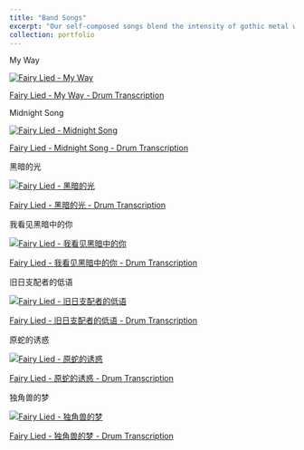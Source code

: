 ```yaml
---
title: "Band Songs"
excerpt: "Our self-composed songs blend the intensity of gothic metal with dark, introspective lyricism and driving grooves. Each track explores the tension between despair and hope, transforming shadows into moments of inspiration.<br/>" 
collection: portfolio
---
```


My Way

[![Fairy Lied - My Way](https://markdown-videos-api.jorgenkh.no/url?url=https%3A%2F%2Fwww.youtube.com%2Fwatch%3Fv%3DECi6ZL3AEmM)](https://www.youtube.com/watch?v=ECi6ZL3AEmM)

[Fairy Lied - My Way - Drum Transcription](https://github.com/shermanhung/shermanhung.github.io/blob/0639fc883e3311f7783be5fcbc30cdb1dbdf7747/files/My%20Way.pdf)

Midnight Song

[![Fairy Lied - Midnight Song](https://markdown-videos-api.jorgenkh.no/url?url=https%3A%2F%2Fwww.youtube.com%2Fwatch%3Fv%3DeRwOQVcr4lw)](https://www.youtube.com/watch?v=eRwOQVcr4lw)

[Fairy Lied - Midnight Song - Drum Transcription](https://github.com/shermanhung/shermanhung.github.io/blob/1f5d861c9d1cce3adbdc476983758b96c4c14f82/files/Midnight%20Song.pdf)

黑暗的光

[![Fairy Lied - 黑暗的光](https://markdown-videos-api.jorgenkh.no/url?url=https%3A%2F%2Fwww.youtube.com%2Fwatch%3Fv%3D4eO9E_iXffQ)](https://www.youtube.com/watch?v=4eO9E_iXffQ)

[Fairy Lied - 黑暗的光 - Drum Transcription](https://github.com/shermanhung/shermanhung.github.io/blob/3b20352ff64d8d36caa8bf9d55ef354670b931a0/files/%E9%BB%91%E6%9A%97%E7%9A%84%E5%85%89.pdf)

我看见黑暗中的你

[![Fairy Lied - 我看见黑暗中的你](https://markdown-videos-api.jorgenkh.no/url?url=https%3A%2F%2Fwww.youtube.com%2Fwatch%3Fv%3De_zQw3BbzDc)](https://www.youtube.com/watch?v=e_zQw3BbzDc)

[Fairy Lied - 我看见黑暗中的你 - Drum Transcription](https://github.com/shermanhung/shermanhung.github.io/blob/3b20352ff64d8d36caa8bf9d55ef354670b931a0/files/%E6%88%91%E7%9C%8B%E8%A7%81%E9%BB%91%E6%9A%97%E4%B8%AD%E7%9A%84%E4%BD%A0.pdf)

旧日支配者的低语

[![Fairy Lied - 旧日支配者的低语](https://markdown-videos-api.jorgenkh.no/url?url=https%3A%2F%2Fwww.youtube.com%2Fwatch%3Fv%3DnML3ztegLVo)](https://www.youtube.com/watch?v=nML3ztegLVo)

[Fairy Lied - 旧日支配者的低语 - Drum Transcription](https://github.com/shermanhung/shermanhung.github.io/blob/3b20352ff64d8d36caa8bf9d55ef354670b931a0/files/%E6%97%A7%E6%97%A5%E6%94%AF%E9%85%8D%E8%80%85%E7%9A%84%E4%BD%8E%E8%AF%AD.pdf)

原蛇的诱惑

[![Fairy Lied - 原蛇的诱惑](https://markdown-videos-api.jorgenkh.no/url?url=https%3A%2F%2Fwww.youtube.com%2Fwatch%3Fv%3DwifQLl_9f6M)](https://www.youtube.com/watch?v=wifQLl_9f6M)

[Fairy Lied - 原蛇的诱惑 - Drum Transcription](https://github.com/shermanhung/shermanhung.github.io/blob/3b20352ff64d8d36caa8bf9d55ef354670b931a0/files/%E5%8E%9F%E8%9B%87%E7%9A%84%E8%AF%B1%E6%83%91.pdf)

独角兽的梦

[![Fairy Lied - 独角兽的梦](https://markdown-videos-api.jorgenkh.no/url?url=https%3A%2F%2Fwww.youtube.com%2Fwatch%3Fv%3DU7D8v7i_QrE)](https://www.youtube.com/watch?v=U7D8v7i_QrE)

[Fairy Lied - 独角兽的梦 - Drum Transcription](https://github.com/shermanhung/shermanhung.github.io/blob/3b20352ff64d8d36caa8bf9d55ef354670b931a0/files/%E7%8B%AC%E8%A7%92%E5%85%BD%E7%9A%84%E6%A2%A6.pdf)


